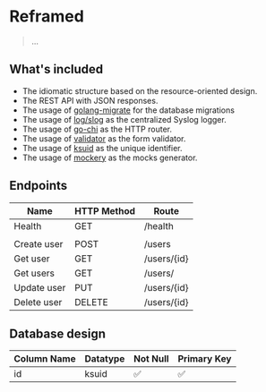 # Reframed

> ...

## What's included
- The idiomatic structure based on the resource-oriented design.
- The REST API with JSON responses.
- The usage of [golang-migrate](https://github.com/golang-migrate/migrate) for the database migrations
- The usage of [log/slog](https://pkg.go.dev/log/slog) as the centralized Syslog logger.
- The usage of [go-chi](https://github.com/go-chi/chi) as the HTTP router.
- The usage of [validator](https://github.com/go-playground/validator) as the form validator.
- The usage of [ksuid](https://github.com/segmentio/ksuid) as the unique identifier.
- The usage of [mockery](https://github.com/vektra/mockery) as the mocks generator.

## Endpoints

| Name        | HTTP Method | Route         |
|-------------|-------------|---------------|
| Health      | GET         | /health       |
|             |             |               |
| Create user | POST        | /users        |
| Get user    | GET         | /users/{id}   |
| Get users   | GET         | /users/       |
| Update user | PUT         | /users/{id}   |
| Delete user | DELETE      | /users/{id}   |


## Database design

| Column Name    | Datatype | Not Null | Primary Key |
|----------------|----------|----------|-------------|
| id             | ksuid    | ✅       | ✅          |
